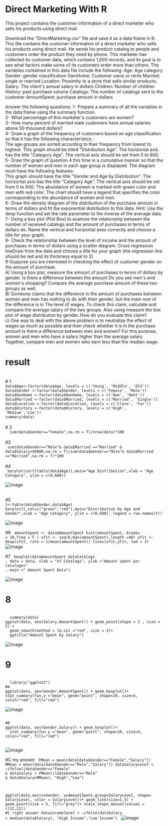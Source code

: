 # Direct Marketing With R

This project contains the customer information of a direct marketer who sells his products using direct mail.

Download the "DirectMarketing.csv" file and save it as a data frame in R. This file contains the customer information of a direct marketer who sells his products using direct mail. He sends his product catalog to people and customers order the product they need by phone. This marketer has collected its customer data, which contains 1,000 records, and its goal is to see what factors make some of its customers order more than others.
The variables contained in this data file include the following:
Age: Age category
Gender: gender classification
OwnHome: Customer owns or rents
Married: single or married
Location: Proximity to a store that sells similar products.
Salary: The client's annual salary in dollars
Children: Number of children
History: past purchase volume
Catalogs: The number of catalogs sent to the customer
AmountSpent: purchase amount in dollars

Answer the following questions. 
1- Prepare a summary of all the variables in the data frame using the summary function.
<br>
2- What percentage of this marketer's customers are women?
<br>
3- How many percent of married male customers have annual salaries above 50 thousand dollars?
<br>
4- Draw a graph of the frequency of customers based on age classification so that it has the following characteristics :
<br>
The age groups are sorted according to their frequency from lowest to highest.
This graph should be titled "Distribution Age".
The horizontal axis has the title "Category Age".
The vertical axis should be set from 0 to 600.
<br>
5- Draw the graph of question 4 this time in a cumulative manner so that the number of women and men in each age group is displayed. The diagram must have the following features:
<br>
This graph should have the title "Gender and Age by Distribution".
The horizontal axis has the title "Category Age".
The vertical axis should be set from 0 to 600.
The abundance of women is marked with green color and men with red color.
The chart should have a legend that specifies the color corresponding to the abundance of women and men.
<br>
6- Draw the density diagram of the distribution of the purchase amount in terms of dollars and fit the exponential distribution to this data.
Hint: Use the dexp function and set the rate parameter to the inverse of the average data.
<br>
7- Using a box plot (Plot Box) to examine the relationship between the number of received catalogs and the amount of purchases in terms of dollars do. Name the vertical and horizontal axes correctly and choose a title for your graph.
<br>
8- Check the relationship between the level of income and the amount of purchases in terms of dollars using a scatter diagram. Cross regression lineDraw from the data and choose a title for your graph (the regression line should be red and its thickness equal to 2)
<br>
9-Suppose you are interested in checking the effect of customer gender on the amount of purchase.
<br>
A) Using a box plot, measure the amount of purchases in terms of dollars by gender. Is there a difference between the amount
Do you see men's and women's shopping? Compare the average purchase amount of these two groups as well.
<br>
B) Someone claims that the difference in the amount of purchases between women and men has nothing to do with their gender, but the main root of the difference is in The level of wages. To check this claim, calculate and compare the average salary of the two groups. Also using measure the box plot of wage distribution by gender. How do you evaluate this claim?
<br>
c) One way to deal with the above problem is to neutralize the effect of wages as much as possible and then check whether it is in the purchase amount Is there a difference between men and women? For this purpose, women and men who have a salary higher than the average salary
Together, compare men and women who earn less than the median wage.

# result
<br>
# 1
<code>
data$Age<-factor(data$Age, levels = c('Young', 'Middle', 'Old'))
data$Gender <-factor(data$Gender, levels = c('Female', 'Male'))
data$OwnHome <-factor(data$OwnHome, levels = c('Own', 'Rent')) 
data$Married <-factor(data$Married, levels = c('Married', 'Single'))
data$Location <-factor(data$Location, levels = c('Close', 'Far'))
data$History <-factor(data$History, levels = c('High', 'Medium','Low'))
summary(data)
</code>
<br>
# 2
<code>
  sum(data$Gender=="Female",na.rm = T)/nrow(data)*100
</code>
<br>
#3
<code>
 sum(data$Gender=="Male"& data$Married =="Married" & data$Salary>50000,na.rm = T)/sum(data$Gender=="Male"& data$Married =="Married",na.rm = T)*100
</code>
<br>
#4
<code>
 barplot(sort(table(data$Age)),main="Age Distribution",xlab = "Age Category", ylim = c(0,600))
</code>

![image](https://github.com/atefehMohib/DirectMarketingWithR/assets/16960768/807d4006-2277-4d03-905b-30ec6db6eda5)

<br>
#5
<code>
t<-table(data$Gender,data$Age)
barplot(t,col=c("green","red"),main="Distribution by Age and Gender",xlab = "Age Category", ylim = c(0,600), legend = row.names(t))
</code>
  
![image](https://github.com/atefehMohib/DirectMarketingWithR/assets/16960768/ff0a8b30-c9df-4a71-94bd-b02773b99252)

#6
<code>
  amountSpent <- data$AmountSpent
  hist(amountSpent, breaks = 10,freq = F )
  xfit <- seq(0,max(amountSpent),length =40)
  yfit <- dexp(xfit, rate = 1/mean(amountSpent))
  lines(xfit,yfit, lwd = 2)
</code>
![image](https://github.com/atefehMohib/DirectMarketingWithR/assets/16960768/b907bba6-5fd6-4c8f-bbf5-15ecef42a5b9)

#7
<code>
boxplot(data$AmountSpent~data$Catalogs , data = data, xlab = "of Catalogs", ylab ="Amount spent per cataloges" , main =" Amount Spent Data")
</code>

![image](https://github.com/atefehMohib/DirectMarketingWithR/assets/16960768/ded80a03-fdb6-41ff-a5f3-5dd70f21fb04)

# 8
<code>
  summary(data)
ggplot(data, aes(Salary,AmountSpent)) + geom_point(shape = 1 , size = 2) +
  geom_smooth(method = lm,col ="red", size = 2)+
  ggtitle("Amount Spent by Salary")
</code>

![image](https://github.com/atefehMohib/DirectMarketingWithR/assets/16960768/4d96d39d-f2c6-422c-87cf-3dc7b24632c7)

# 9
<code>
  library("ggplot2")
#A
ggplot(data, aes(Gender,AmountSpent)) + geom_boxplot()+
stat_summary(fun.y ="mean", geom="point", shape=20, size=4, color="red", fill="red") 
</code>

![image](https://github.com/atefehMohib/DirectMarketingWithR/assets/16960768/af94cd9c-1292-44b8-8652-0e9687fae45f)

<code>
#B
ggplot(data, aes(Gender,Salary)) + geom_boxplot()+
  stat_summary(fun.y ="mean", geom="point", shape=20, size=4, color="red", fill="red") 

</code>

![image](https://github.com/atefehMohib/DirectMarketingWithR/assets/16960768/189e878d-e93b-4ace-a621-bb972d23f2f8)


#C my answer
<code>
FMean = mean(data[data$Gender=="Female","Salary"])
MMean = mean(data[data$Gender=="Male","Salary"])
data$SalaryLevel <- ifelse((data$Gender=="Female" & data$Salary>FMean)|(data$Gender=="Male" & data$Salary>MMean), "High","Low")

ggplot(data,aes(x=Gender, y=AmountSpent,group=SalaryLevel, shape= SalaryLevel, color = SalaryLevel))+ geom_line(size=1.5) +
  geom_point(size = 5, fill="grey")+
  scale_shape_manual(values = c(22,21))
#C right answer
data$incomelevel <- ifelse(data$Salary > median(data$Salary), "High Income","Low Income")
</code>
![image](https://github.com/atefehMohib/DirectMarketingWithR/assets/16960768/477ba63a-b933-42ef-b336-76890f1fcb5f)

